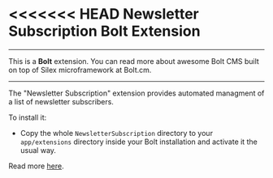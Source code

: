 <<<<<<< HEAD
Newsletter Subscription Bolt Extension
======================================

---

This is a **Bolt** extension. You can read more about awesome Bolt CMS built on top of Silex microframework at Bolt.cm. 

---

The "Newsletter Subscription" extension provides automated managment of a list of newsletter subscribers.

To install it:

- Copy the whole `NewsletterSubscription` directory to your `app/extensions` directory inside your Bolt installation and activate it the usual way. 

Read more [here](NewsletterSubscription/readme.md).
